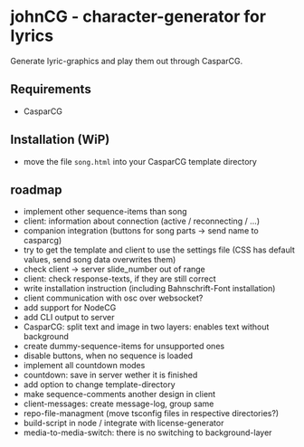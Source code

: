 # johnCG - character-generator for lyrics
Generate lyric-graphics and play them out through CasparCG.

## Requirements
- CasparCG

## Installation (WiP)
- move the file `song.html` into your CasparCG template directory

## roadmap
- implement other sequence-items than song
- client: information about connection (active / reconnecting / ...)
- companion integration (buttons for song parts -> send name to casparcg)
- try to get the template and client to use the settings file (CSS has default values, send song data overwrites them)
- check client -> server slide_number out of range
- client: check response-texts, if they are still correct
- write installation instruction (including Bahnschrift-Font installation)
- client communication with osc over websocket?
- add support for NodeCG
- add CLI output to server
- CasparCG: split text and image in two layers: enables text without background
- create dummy-sequence-items for unsupported ones
- disable buttons, when no sequence is loaded
- implement all countdown modes
- countdown: save in server wether it is finished
- add option to change template-directory
- make sequence-comments another design in client
- client-messages: create message-log, group same
- repo-file-managment (move tsconfig files in respective directories?)
- build-script in node / integrate with license-generator
- media-to-media-switch: there is no switching to background-layer